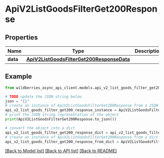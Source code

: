 # ApiV2ListGoodsFilterGet200Response


## Properties

Name | Type | Description | Notes
------------ | ------------- | ------------- | -------------
**data** | [**ApiV2ListGoodsFilterGet200ResponseData**](ApiV2ListGoodsFilterGet200ResponseData.md) |  | [optional] 

## Example

```python
from wildberries_async_api_client.models.api_v2_list_goods_filter_get200_response import ApiV2ListGoodsFilterGet200Response

# TODO update the JSON string below
json = "{}"
# create an instance of ApiV2ListGoodsFilterGet200Response from a JSON string
api_v2_list_goods_filter_get200_response_instance = ApiV2ListGoodsFilterGet200Response.from_json(json)
# print the JSON string representation of the object
print(ApiV2ListGoodsFilterGet200Response.to_json())

# convert the object into a dict
api_v2_list_goods_filter_get200_response_dict = api_v2_list_goods_filter_get200_response_instance.to_dict()
# create an instance of ApiV2ListGoodsFilterGet200Response from a dict
api_v2_list_goods_filter_get200_response_from_dict = ApiV2ListGoodsFilterGet200Response.from_dict(api_v2_list_goods_filter_get200_response_dict)
```
[[Back to Model list]](../README.md#documentation-for-models) [[Back to API list]](../README.md#documentation-for-api-endpoints) [[Back to README]](../README.md)


